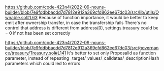 https://github.com/code-423n4/2022-09-nouns-builder/blob/7e9fddbbacdd7d7812e912a369cfd862ee67dc03/src/lib/utils/Ownable.sol#L63
Because of function importance, it would be better to keep emit after ownership transfer, in case the transfership fails
There's no control that address is different from address(0), settings.treasury could be = 0 if not has been set correctly

https://github.com/code-423n4/2022-09-nouns-builder/blob/7e9fddbbacdd7d7812e912a369cfd862ee67dc03/src/governance/treasury/Treasury.sol#L141
It's better to set only ProposalId as function parameter, instead of repeating  _target/_values/_calldatas/_descriptionHash parameters which could led to errors
